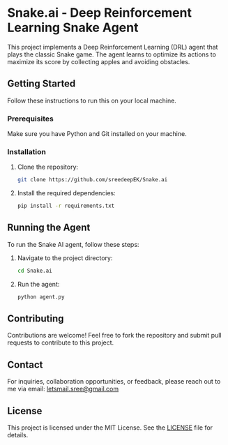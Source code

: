 # Snake.ai - Deep Reinforcement Learning Snake Agent

This project implements a Deep Reinforcement Learning (DRL) agent that plays the classic Snake game. The agent learns to optimize its actions to maximize its score by collecting apples and avoiding obstacles.

## Getting Started

Follow these instructions to run this on your local machine.

### Prerequisites

Make sure you have Python and Git installed on your machine.

### Installation

1. Clone the repository:
    ```bash
    git clone https://github.com/sreedeepEK/Snake.ai
    ```

2. Install the required dependencies:
    ```bash
    pip install -r requirements.txt
    ```

## Running the Agent

To run the Snake AI agent, follow these steps:

1. Navigate to the project directory:
    ```bash
    cd Snake.ai
    ```

3. Run the agent:
    ```bash
    python agent.py
    ```

## Contributing

Contributions are welcome! Feel free to fork the repository and submit pull requests to contribute to this project.

## Contact

For inquiries, collaboration opportunities, or feedback, please reach out to me via email: letsmail.sree@gmail.com

## License

This project is licensed under the MIT License. See the [LICENSE](LICENSE) file for details.




